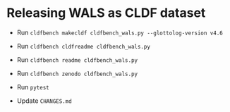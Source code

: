 # Releasing WALS as CLDF dataset

- Run `cldfbench makecldf cldfbench_wals.py --glottolog-version v4.6`
- Run `cldfbench cldfreadme cldfbench_wals.py`
- Run `cldfbench readme cldfbench_wals.py`
- Run `cldfbench zenodo cldfbench_wals.py`

- Run `pytest`
- Update `CHANGES.md`



